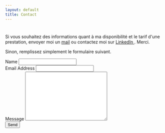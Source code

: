 ```yaml
---
layout: default
title: Contact
---
```


<div id="contact">
  <h1 class="pageTitle"></h1>
  <div class="contactContent">
    <p class="intro">Si vous souhaitez des informations quant à ma disponibilité et le tarif d'une prestation, envoyer moi un <a href="mailto:jordan.nagadzina.sanchez@gmail.com">mail</a> ou contactez moi sur <a href="https://www.linkedin.com/in/jordannagadzina-sanchez"> LinkedIn </a>. Merci. </p>
    <p> Sinon, remplissez simplement le formulaire suivant.</p>
  </div>
  <form action="http://formspree.io/your@mail.com" method="POST">
    <label for="name">Name</label>
    <input type="text" id="name" name="name" class="full-width"><br>
    <label for="email">Email Address</label>
    <input type="email" id="email" name="_replyto" class="full-width"><br>
    <label for="message">Message</label>
    <textarea name="message" id="message" cols="30" rows="10" class="full-width"></textarea><br>
    <input type="submit" value="Send" class="button">
  </form>
</div>
